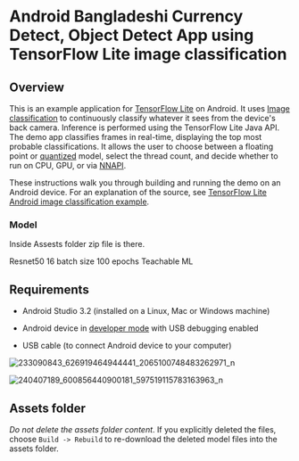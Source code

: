 # Android Bangladeshi Currency Detect, Object Detect App using TensorFlow Lite image classification

## Overview

This is an example application for [TensorFlow Lite](https://tensorflow.org/lite)
on Android. It uses
[Image classification](https://www.tensorflow.org/lite/models/image_classification/overview)
to continuously classify whatever it sees from the device's back camera.
Inference is performed using the TensorFlow Lite Java API. The demo app
classifies frames in real-time, displaying the top most probable
classifications. It allows the user to choose between a floating point or
[quantized](https://www.tensorflow.org/lite/performance/post_training_quantization)
model, select the thread count, and decide whether to run on CPU, GPU, or via
[NNAPI](https://developer.android.com/ndk/guides/neuralnetworks).

These instructions walk you through building and
running the demo on an Android device. For an explanation of the source, see
[TensorFlow Lite Android image classification example](https://www.tensorflow.org/lite/models/image_classification/android).

<!-- TODO(b/124116863): Add app screenshot. -->

### Model
Inside Assests folder zip file is there.

Resnet50 
16 batch size
100 epochs
Teachable ML

## Requirements

*   Android Studio 3.2 (installed on a Linux, Mac or Windows machine)

*   Android device in
    [developer mode](https://developer.android.com/studio/debug/dev-options)
    with USB debugging enabled

*   USB cable (to connect Android device to your computer)

![233090843_626919464944441_2065100748483262971_n](https://user-images.githubusercontent.com/58476836/130997939-d66fad6e-97ea-4d8d-94fa-ecfccc12328e.jpg)

![240407189_600856440900181_597519115783163963_n](https://user-images.githubusercontent.com/58476836/130997953-95632914-92f9-4b82-9477-8167ef755798.jpg)


## Assets folder
_Do not delete the assets folder content_. If you explicitly deleted the
files, choose `Build -> Rebuild` to re-download the deleted model files into the
assets folder.
